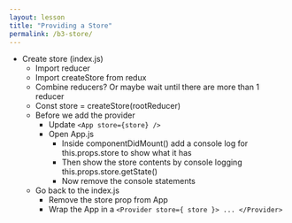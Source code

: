 ```yaml
---
layout: lesson
title: "Providing a Store"
permalink: /b3-store/
---
```


-   Create store (index.js)
    -   Import reducer
    -   Import createStore from redux
    -   Combine reducers? Or maybe wait until there are more than 1 reducer
    -   Const store = createStore(rootReducer)
    -   Before we add the provider
        -   Update `<App store={store} />`
        -   Open App.js
            -   Inside componentDidMount() add a console log for this.props.store to show what it has
            -   Then show the store contents by console logging this.props.store.getState()
            -   Now remove the console statements
    -   Go back to the index.js
        -   Remove the store prop from App
        -   Wrap the App in a `<Provider store={ store }> ... </Provider>`
